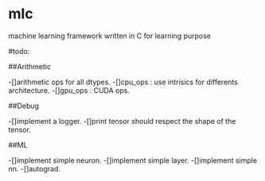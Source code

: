# mlc
machine learning framework written in C for learning purpose

#todo:

##Arithmetic

-[]arithmetic ops for all dtypes.
-[]cpu_ops : use intrisics for differents architecture.
-[]gpu_ops : CUDA ops.

##Debug

-[]implement a logger.
-[]print tensor should respect the shape of the tensor.

##ML

-[]implement simple neuron.
-[]implement simple layer.
-[]implement simple nn.
-[]autograd.
